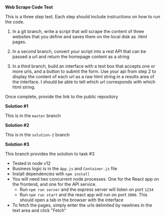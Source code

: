 **Web Scrape Code Test**

This is a three step test. Each step should include instructions on how to run the code.

1. In a git branch, write a script that will scrape the content of three websites that you define and saves them on the local disk as .html pages.

2. In a second branch, convert your script into a rest API that can be passed a url and return the homepage content as a string

3. In a third branch, build an interface with a text box that accepts one or more urls, and a button to submit the form. Use your api from step 2 to display the content of each url as a raw html string in a results area of the interface. I should be able to tell which url corresponds with which html string.

Once complete, provide the link to the public repository

**Solution #1**

This is in the `master` branch

**Solution #2**

This is in the `solution-2` branch

**Solution #3**

This branch provides the solution to task #3

- Tested in node v12
- Business logic is in the `App.js` and `Container.js` file
- Install dependencies with `npm install`
- You will need two concurrent node processes. One for the React app on the frontend, and one for the API service.
    - Run `npm run server` and the express server will listen on port `1234`
    - Run `npm run start` and the react app will run on port `3000`. This should open a tab in the browser with the interface
- To fetch the pages, simply enter the urls delimited by newlines in the text area and click "Fetch"
